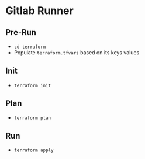 # Gitlab Runner

## Pre-Run

* `cd terraform`
* Populate `terraform.tfvars` based on its keys values

## Init
* `terraform init`

## Plan
* `terraform plan`

## Run
* `terraform apply`
